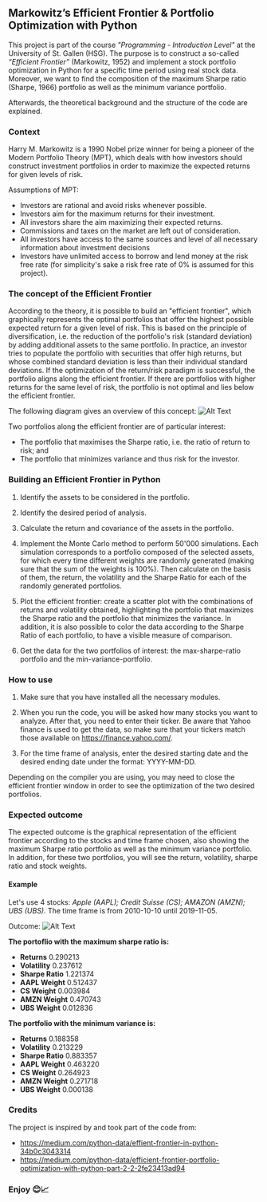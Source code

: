 ## Markowitz’s Efficient Frontier & Portfolio Optimization with Python

This project is part of the course *"Programming - Introduction Level"* at the University of St. Gallen (HSG). The purpose is to construct a so-called *“Efficient Frontier”* (Markowitz, 1952) and implement a stock portfolio optimization in Python for a specific time period using real stock data. Moreover, we want to find the composition of the maximum Sharpe ratio (Sharpe, 1966) portfolio as well as the minimum variance portfolio. 

Afterwards, the theoretical background and the structure of the code are explained.

### Context 
Harry M. Markowitz is a 1990 Nobel prize winner for being a pioneer of the Modern Portfolio Theory (MPT), which deals with how investors should construct investment portfolios in order to maximize the expected returns for given levels of risk. 

Assumptions of MPT:
- Investors are rational and avoid risks whenever possible.
- Investors aim for the maximum returns for their investment.
- All investors share the aim maximizing their expected returns.
- Commissions and taxes on the market are left out of consideration.
- All investors have access to the same sources and level of all necessary information about investment decisions
- Investors have unlimited access to borrow and lend money at the risk free rate (for simplicity's sake a risk free rate of 0% is assumed for this project).

### The concept of the Efficient Frontier
According to the theory, it is possible to build an "efficient frontier", which graphically represents the optimal portfolios that offer the highest possible expected return for a given level of risk. This is based on the principle of diversification, i.e. the reduction of the portfolio's risk (standard deviation) by adding additional assets to the same portfolio. In practice, an investor tries to populate the portfolio with securities that offer high returns, but whose combined standard deviation is less than their individual standard deviations. If the optimization of the return/risk paradigm is successful, the portfolio aligns along the efficient frontier. If there are portfolios with higher returns for the same level of risk, the portfolio is not optimal and lies below the efficient frontier.

The following diagram gives an overview of this concept: ![Alt Text](https://github.com/pescestefano96/Programming-Project/blob/master/Attachments/Efficient_frontier0.jpg)

Two portfolios along the efficient frontier are of particular interest: 
-	The portfolio that maximises the Sharpe ratio, i.e. the ratio of return to risk; and
-	The portfolio that minimizes variance and thus risk for the investor.

### Building an Efficient Frontier in Python
1.	Identify the assets to be considered in the portfolio.

2.	Identify the desired period of analysis.

3.	Calculate the return and covariance of the assets in the portfolio.

4.	Implement the Monte Carlo method to perform 50'000 simulations. Each simulation corresponds to a portfolio composed of the selected assets, for which every time different weights are randomly generated (making sure that the sum of the weights is 100%). Then calculate on the basis of them, the return, the volatility and the Sharpe Ratio for each of the randomly generated portfolios.

5.	Plot the efficient frontier: create a scatter plot with the combinations of returns and volatility obtained, highlighting the portfolio that maximizes the Sharpe ratio and the portfolio that minimizes the variance. In addition, it is also possible to color the data according to the Sharpe Ratio of each portfolio, to have a visible measure of comparison.

6.	Get the data for the two portfolios of interest: the max-sharpe-ratio portfolio and the min-variance-portfolio.

### How to use
1. Make sure that you have installed all the necessary modules.

2. When you run the code, you will be asked how many stocks you want to analyze. After that, you need to enter their ticker. Be aware that Yahoo finance is used to get the data, so make sure that your tickers match those available on https://finance.yahoo.com/.

3. For the time frame of analysis, enter the desired starting date and the desired ending date under the format: YYYY-MM-DD.

Depending on the compiler you are using, you may need to close the efficient frontier window in order to see the optimization of the two desired portfolios.

### Expected outcome
The expected outcome is the graphical representation of the efficient frontier according to the stocks and time frame chosen, also showing the maximum Sharpe ratio portfolio as well as the minimum variance portfolio. In addition, for these two portfolios, you will see the return, volatility, sharpe ratio and stock weights.

#### Example
Let's use 4 stocks: *Apple (AAPL); Credit Suisse (CS); AMAZON (AMZN); UBS (UBS).*
The time frame is from 2010-10-10 until 2019-11-05.

Outcome: ![Alt Text](https://github.com/pescestefano96/Programming-Project/blob/master/Attachments/Efficient_frontier.png)

**The portoflio with the maximum sharpe ratio is:** 
- **Returns**       0.290213
- **Volatility**    0.237612
- **Sharpe Ratio**  1.221374
- **AAPL Weight**   0.512437
- **CS Weight**     0.003984
- **AMZN Weight**   0.470743
- **UBS Weight**    0.012836
                
**The portfolio with the minimum variance is:**
- **Returns**       0.188358
- **Volatility**    0.213229
- **Sharpe Ratio**  0.883357
- **AAPL Weight**   0.463220
- **CS Weight**     0.264923
- **AMZN Weight**   0.271718
- **UBS Weight**    0.000138


### Credits
The project is inspired by and took part of the code from:
- https://medium.com/python-data/effient-frontier-in-python-34b0c3043314
- https://medium.com/python-data/efficient-frontier-portfolio-optimization-with-python-part-2-2-2fe23413ad94

### Enjoy 😊📈

